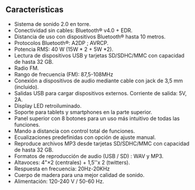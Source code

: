 ## Características

- Sistema de sonido 2.0 en torre.
- Conectividad sin cables: Bluetooth® v4.0 + EDR.
- Distancia de uso con dispositivos Bluetooth®  hasta 10 metros.
- Protocolos Bluetooth®: A2DP ; AVRCP.
- Potencia RMS: 40 W (15W * 2 + 5W *2).
- Lectura de dispositivos USB y tarjetas  SD/SDHC/MMC con capacidad de hasta 32 GB.
- Radio FM.
- Rango de frecuencia (FM): 87,5-108MHz
- Conexión a dispositivos de audio mediante cable con jack de 3,5 mm (incluido).
- Salidas USB para cargar dispositivos externos. Corriente de salida: 5V, 2A.
- Display LED retroiluminado.
- Soporte para tablets y smartphones en la parte superior.
- Panel superior con 8 botones para un uso más intuitivo de todas las funciones.
- Mando a distancia con control total de funciones.
- Ecualizaciones predefinidas con opción de ajuste manual.
- Reproduce archivos MP3 desde tarjetas SD/SDHC/MMC con capacidad de hasta 32 GB.
- Formatos de reproducción de audio (USB / SD) : WAV y MP3.
- Altavoces: 4"×2 (centrales) + 1,5''x 2 (twitters).
- Respuesta en frecuencia: 20Hz-20KHz
- Cuerpo de madera para una mejor calidad de sonido.
- Alimentación: 120-240 V / 50-60 Hz.
